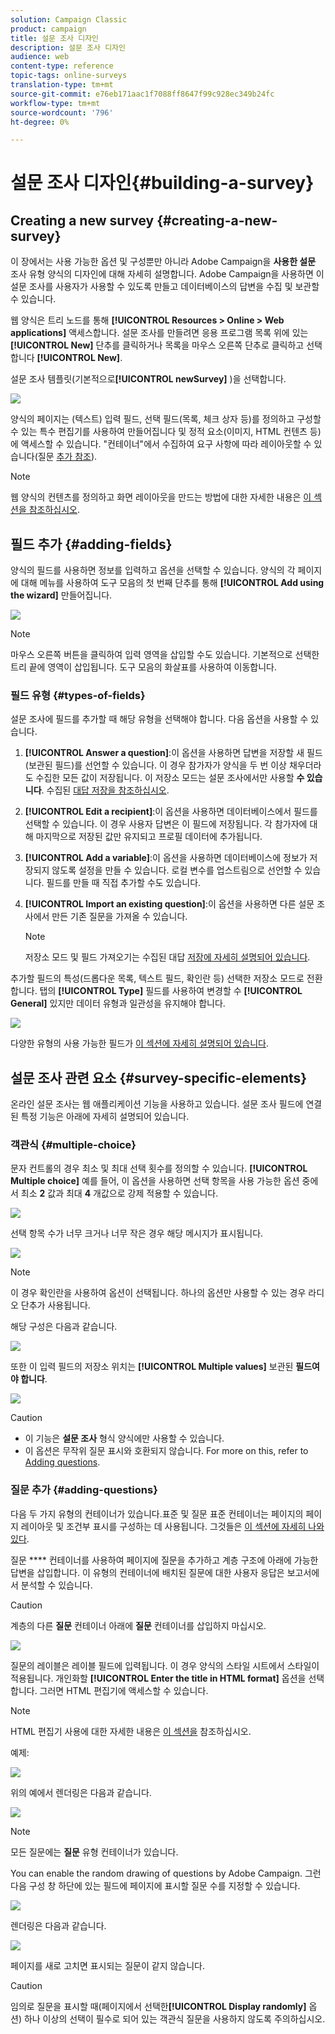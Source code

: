 ```yaml
---
solution: Campaign Classic
product: campaign
title: 설문 조사 디자인
description: 설문 조사 디자인
audience: web
content-type: reference
topic-tags: online-surveys
translation-type: tm+mt
source-git-commit: e76eb171aac1f7088ff8647f99c928ec349b24fc
workflow-type: tm+mt
source-wordcount: '796'
ht-degree: 0%

---
```



# 설문 조사 디자인{#building-a-survey}

## Creating a new survey {#creating-a-new-survey}

이 장에서는 사용 가능한 옵션 및 구성뿐만 아니라 Adobe Campaign을 **사용한 설문** 조사 유형 양식의 디자인에 대해 자세히 설명합니다. Adobe Campaign을 사용하면 이 설문 조사를 사용자가 사용할 수 있도록 만들고 데이터베이스의 답변을 수집 및 보관할 수 있습니다.

웹 양식은 트리 노드를 통해 **[!UICONTROL Resources > Online > Web applications]** 액세스합니다. 설문 조사를 만들려면 응용 프로그램 목록 위에 있는 **[!UICONTROL New]** 단추를 클릭하거나 목록을 마우스 오른쪽 단추로 클릭하고 선택합니다 **[!UICONTROL New]**.

설문 조사 템플릿(기본적으로&#x200B;**[!UICONTROL newSurvey]** )을 선택합니다.

![](assets/s_ncs_admin_survey_select_template.png)

양식의 페이지는 (텍스트) 입력 필드, 선택 필드(목록, 체크 상자 등)를 정의하고 구성할 수 있는 특수 편집기를 사용하여 만들어집니다 및 정적 요소(이미지, HTML 컨텐츠 등)에 액세스할 수 있습니다. &quot;컨테이너&quot;에서 수집하여 요구 사항에 따라 레이아웃할 수 있습니다(질문 [추가 참조](#adding-questions)).

>[!NOTE]
>
>웹 양식의 컨텐츠를 정의하고 화면 레이아웃을 만드는 방법에 대한 자세한 내용은 [이 섹션을 참조하십시오](../../web/using/about-web-forms.md).

## 필드 추가 {#adding-fields}

양식의 필드를 사용하면 정보를 입력하고 옵션을 선택할 수 있습니다. 양식의 각 페이지에 대해 메뉴를 사용하여 도구 모음의 첫 번째 단추를 통해 **[!UICONTROL Add using the wizard]** 만들어집니다.

![](assets/s_ncs_admin_survey_add_field_menu.png)

>[!NOTE]
>
>마우스 오른쪽 버튼을 클릭하여 입력 영역을 삽입할 수도 있습니다. 기본적으로 선택한 트리 끝에 영역이 삽입됩니다. 도구 모음의 화살표를 사용하여 이동합니다.

### 필드 유형 {#types-of-fields}

설문 조사에 필드를 추가할 때 해당 유형을 선택해야 합니다. 다음 옵션을 사용할 수 있습니다.

1. **[!UICONTROL Answer a question]**:이 옵션을 사용하면 답변을 저장할 새 필드(보관된 필드)를 선언할 수 있습니다. 이 경우 참가자가 양식을 두 번 이상 채우더라도 수집한 모든 값이 저장됩니다. 이 저장소 모드는 설문 조사에서만 사용할 **수 있습니다**. 수집된 [대답 저장을 참조하십시오](../../web/using/managing-answers.md#storing-collected-answers).
1. **[!UICONTROL Edit a recipient]**:이 옵션을 사용하면 데이터베이스에서 필드를 선택할 수 있습니다. 이 경우 사용자 답변은 이 필드에 저장됩니다. 각 참가자에 대해 마지막으로 저장된 값만 유지되고 프로필 데이터에 추가됩니다.
1. **[!UICONTROL Add a variable]**:이 옵션을 사용하면 데이터베이스에 정보가 저장되지 않도록 설정을 만들 수 있습니다. 로컬 변수를 업스트림으로 선언할 수 있습니다. 필드를 만들 때 직접 추가할 수도 있습니다.
1. **[!UICONTROL Import an existing question]**:이 옵션을 사용하면 다른 설문 조사에서 만든 기존 질문을 가져올 수 있습니다.

   >[!NOTE]
   >
   >저장소 모드 및 필드 가져오기는 수집된 대답 [저장에 자세히 설명되어 있습니다](../../web/using/managing-answers.md#storing-collected-answers).

추가할 필드의 특성(드롭다운 목록, 텍스트 필드, 확인란 등) 선택한 저장소 모드로 전환합니다. 탭의 **[!UICONTROL Type]** 필드를 사용하여 변경할 수 **[!UICONTROL General]** 있지만 데이터 유형과 일관성을 유지해야 합니다.

![](assets/s_ncs_admin_survey_change_type.png)

다양한 유형의 사용 가능한 필드가 [이 섹션에 자세히 설명되어 있습니다](../../web/using/about-web-forms.md).

## 설문 조사 관련 요소 {#survey-specific-elements}

온라인 설문 조사는 웹 애플리케이션 기능을 사용하고 있습니다. 설문 조사 필드에 연결된 특정 기능은 아래에 자세히 설명되어 있습니다.

### 객관식 {#multiple-choice}

문자 컨트롤의 경우 최소 및 최대 선택 횟수를 정의할 수 있습니다. **[!UICONTROL Multiple choice]** 예를 들어, 이 옵션을 사용하면 선택 항목을 사용 가능한 옵션 중에서 최소 **2** 값과 최대 **4** 개값으로 강제 적용할 수 있습니다.

![](assets/s_ncs_admin_survey_multichoice_ex1.png)

선택 항목 수가 너무 크거나 너무 작은 경우 해당 메시지가 표시됩니다.

![](assets/s_ncs_admin_survey_multichoice_ex2.png)

>[!NOTE]
>
>이 경우 확인란을 사용하여 옵션이 선택됩니다. 하나의 옵션만 사용할 수 있는 경우 라디오 단추가 사용됩니다.

해당 구성은 다음과 같습니다.

![](assets/s_ncs_admin_survey_multichoice_ex3.png)

또한 이 입력 필드의 저장소 위치는 **[!UICONTROL Multiple values]** 보관된 **필드여야 합니다**.

![](assets/s_ncs_admin_survey_multiple_values_field.png)

>[!CAUTION]
>
>* 이 기능은 **설문 조사** 형식 양식에만 사용할 수 있습니다.
>* 이 옵션은 무작위 질문 표시와 호환되지 않습니다. For more on this, refer to [Adding questions](#adding-questions).


### 질문 추가 {#adding-questions}

다음 두 가지 유형의 컨테이너가 있습니다.표준 및 질문 표준 컨테이너는 페이지의 페이지 레이아웃 및 조건부 표시를 구성하는 데 사용됩니다. 그것들은 [이 섹션에 자세히 나와 있다](../../web/using/about-web-forms.md).

질문 **** 컨테이너를 사용하여 페이지에 질문을 추가하고 계층 구조에 아래에 가능한 답변을 삽입합니다. 이 유형의 컨테이너에 배치된 질문에 대한 사용자 응답은 보고서에서 분석할 수 있습니다.

>[!CAUTION]
>
>계층의 다른 **질문** 컨테이너 아래에 **질문** 컨테이너를 삽입하지 마십시오.

![](assets/s_ncs_admin_question_label.png)

질문의 레이블은 레이블 필드에 입력됩니다. 이 경우 양식의 스타일 시트에서 스타일이 적용됩니다. 개인화할 **[!UICONTROL Enter the title in HTML format]** 옵션을 선택합니다. 그러면 HTML 편집기에 액세스할 수 있습니다.

>[!NOTE]
>
>HTML 편집기 사용에 대한 자세한 내용은 [이 섹션을](../../web/using/about-web-forms.md) 참조하십시오.

예제:

![](assets/s_ncs_admin_survey_containers_qu_arbo.png)

위의 예에서 렌더링은 다음과 같습니다.

![](assets/s_ncs_admin_survey_containers_qu_ex.png)

>[!NOTE]
>
>모든 질문에는 **질문** 유형 컨테이너가 있습니다.

You can enable the random drawing of questions by Adobe Campaign. 그런 다음 구성 창 하단에 있는 필드에 페이지에 표시할 질문 수를 지정할 수 있습니다.

![](assets/s_ncs_admin_survey_containers_qu_display.png)

렌더링은 다음과 같습니다.

![](assets/s_ncs_admin_survey_containers_qu_display_rendering.png)

페이지를 새로 고치면 표시되는 질문이 같지 않습니다.

>[!CAUTION]
>
>임의로 질문을 표시할 때(페이지에서 선택한&#x200B;**[!UICONTROL Display randomly]** 옵션) 하나 이상의 선택이 필수로 되어 있는 객관식 질문을 사용하지 않도록 주의하십시오.

